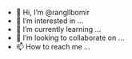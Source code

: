 - 👋 Hi, I’m @rangllbomir
- 👀 I’m interested in ...
- 🌱 I’m currently learning ...
- 💞️ I’m looking to collaborate on ...
- 📫 How to reach me ...

<!---
rangllbomir/rangllbomir is a ✨ special ✨ repository because its `README.md` (this file) appears on your GitHub profile.
You can click the Preview link to take a look at your changes.
--->
